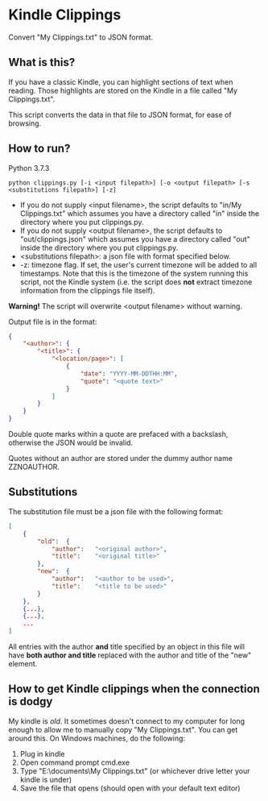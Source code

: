 # Kindle Clippings

Convert "My Clippings.txt" to JSON format.

## What is this?
If you have a classic Kindle, you can highlight sections of text when reading. Those highlights are stored on the Kindle in a file called "My Clippings.txt". 

This script converts the data in that file to JSON format, for ease of browsing.

## How to run?

Python 3.7.3

`python clippings.py [-i <input filepath>] [-o <output filepath> [-s <substitutions filepath>] [-z]`

+ If you do not supply \<input filename\>, the script defaults to "in/My Clippings.txt" which assumes you have a directory called "in" inside the directory where you put clippings.py.
+ If you do not supply \<output filename\>, the script defaults to "out/clippings.json" which assumes you have a directory called "out" inside the directory where you put clippings.py.
+ \<substitutions filepath\>: a json file with format specified below.
+ -z: timezone flag. If set, the user's current timezone will be added to all timestamps. Note that this is the timezone of the system running this script, not the Kindle system (i.e. the script does **not** extract timezone information from the clippings file itself).

**Warning!** The script will overwrite \<output filename\> without warning.

Output file is in the format:

```json
{
    "<author>": {
        "<title>": {
            "<location/page>": [
                {
                    "date": "YYYY-MM-DDTHH:MM",
                    "quote": "<quote text>"
                }
            ]
        }
    }
}
```

Double quote marks within a quote are prefaced with a backslash, otherwise the JSON would be invalid.

Quotes without an author are stored under the dummy author name ZZNOAUTHOR.

## Substitutions

The substitution file must be a json file with the following format:

```json
[
    {
        "old":  {
            "author":   "<original author>",
            "title":    "<original title>"
        },
        "new":  {
            "author":   "<author to be used>",
            "title":    "<title to be used>"
        }
    },
    {...},
    {...},
    ...
]
```

All entries with the author **and** title specified by an object in this file will have **both author and title** replaced with the author and title of the "new" element.

## How to get Kindle clippings when the connection is dodgy

My kindle is *old*. It sometimes doesn't connect to my computer for long enough to allow me to manually copy "My Clippings.txt". You can get around this. On Windows machines, do the following:

1. Plug in kindle
2. Open command prompt cmd.exe
3. Type "E:\documents\My Clippings.txt" (or whichever drive letter your kindle is under)
4. Save the file that opens (should open with your default text editor)
